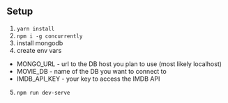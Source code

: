 ## Setup

1. `yarn install`
2. `npm i -g concurrently`
3. install mongodb
4. create env vars
  * MONGO_URL - url to the DB host you plan to use (most likely localhost)
  * MOVIE_DB - name of the DB you want to connect to
  * IMDB_API_KEY - your key to access the IMDB API
5. `npm run dev-serve`
